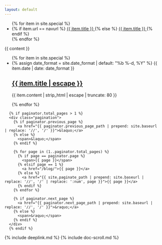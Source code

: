 ```yaml
---
layout: default
---
```

<div class="doc-container">
    <div class="doc-menu">
        <ul>
        {% for item in site.special %}
            <li>
            {% if item.url == navurl %}
                <a href="{{ item.url | relative_url }}" class="active doc-link" role="link">  {{ item.title }} </a>
            {% else %}
                <a href="{{ item.url | relative_url }}" class="doc-link" role="link">  {{ item.title }} </a>
            {% endif %}
            </li>
        {% endfor %}
        </ul>
    </div>
  <article class="documentation">
    <section>
      {{ content }}
      <ul class="list">
      {% for item in site.special %}
        <li>
          <time class="time">
            {% assign date_format = site.date_format | default: "%b %-d, %Y" %}
            {{ item.date | date: date_format }}
          </time>
          <h2>
            <a class="link" href="{{ item.url | relative_url }}" role="link">{{ item.title | escape }}</a>
          </h2>
          <p class="meta">
            {{ item.content | strip_html | escape | truncate: 80 }}
          </p>
        </li>
      {% endfor %}
      </ul>
      
      {% if paginator.total_pages > 1 %}
      <div class="pagination">
        {% if paginator.previous_page %}
          <a href="{{ paginator.previous_page_path | prepend: site.baseurl | replace: '//', '/' }}">&laquo;</a>
        {% else %}
          <span>&laquo;</span>
        {% endif %}
        
        {% for page in (1..paginator.total_pages) %}
          {% if page == paginator.page %}
            <span>{{ page }}</span>
          {% elsif page == 1 %}
            <a href="/blog/">{{ page }}</a>
          {% else %}
            <a href="{{ site.paginate_path | prepend: site.baseurl | replace: '//', '/' | replace: ':num', page }}">{{ page }}</a>
          {% endif %}
        {% endfor %}

        {% if paginator.next_page %}
          <a href="{{ paginator.next_page_path | prepend: site.baseurl | replace: '//', '/' }}">&raquo;</a>
        {% else %}
          <span>&raquo;</span>
        {% endif %}
      </div>
      {% endif %}
  </section>
 </article>
</div>
{% include deeplink.md %}
{% include doc-scroll.md %}
